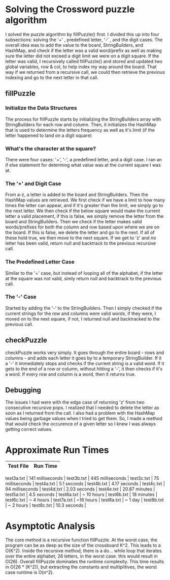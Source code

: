 # **Solving the Crossword puzzle algorithm**

I solved the puzzle algorithm by fillPuzzle() first. I divided this up into four subsections: 
solving the '+' , predefined letter, '-' , and the digit cases. The overall idea was to add the value
to the board, StringBuilders, and HashMap, and check if the letter was a valid word/prefix as well as making sure
the letter did not exceed a digit limit we were on a digit square. If the letter was valid, I recursively called
fillPuzzle() and stored and updated two global variables, row & col, to help index my way around the board. That way if we
returned from a recursive call, we could then retrieve the previous indexing and go to the next letter in that call.

## **fillPuzzle**

### Initialize the Data Structures

The process for fillPuzzle starts by initializing the StringBuilders array with StringBuilders for each row and column. Then,
it initializes the HashMap that is used to determine the letters frequency as well as it's limit (if the letter happened to 
land on a digit square)

### What's the character at the square?

There were four cases: '+', '-', a predefined letter, and a digit case. I ran an if else statement for determing what value was at
the current square I was at.

### The '+' and Digit Case

From a-z, a letter is added to the board and StringBuilders. Then the HashMap values are retrieved. We first check if we have a limit to how many times the letter can appear, and if it's greater than the limit, we simply go to the next letter. We then check if the below square would make the current letter a valid placement, if this is false, we simply remove the letter from the board and StringBuilders. Then we check if the letter makes valid words/prefixes for both the column and row based upon where we are on the board. If this is false, we delete the letter and go to the next. If all of these hold true, we then move to the next square. If we get to 'z' and no letter has been valid, return null and backtrack to the previous recursive call.

### The Predefined Letter Case

Similar to the '+' case, but instead of looping all of the alphabet, if the letter at the square was not valid, simly return null and backtrack to the previous call.

### The '-' Case

Started by adding the '-' to the StringBuilders. Then I simply checked if the current strings for the row and columns were valid words, if they were, I moved on to the next square, if not, I returned null and backtracked to the previous call.

## **checkPuzzle**

checkPuzzle works very simply. It goes through the entire board - rows and columns - and adds each letter it goes by to a temporary StringBuilder. If it a '-' it immediately stops and checks if the current string is a valid word. If it gets to the end of a row or column, without hitting a '-', it then checks if it's a word. If every row and column is a word, then it returns true.

## **Debugging**

The issues I had were with the edge case of returning 'z' from two consecutive recursive pops. I realized that I needed to delete the letter as soon as I returned from the call. I also had a problem with the HashMap values being garbage values when I tried to get them. So, I made a method that would check the occurence of a given letter so I knew I was always getting correct values.

# **Approximate Run Times**

| Test File | Run Time |
|:-------------:|:------------|

test3a.txt | 141 milliseconds |
test3b.txt | 445 milliseconds |
test3c.txt | 75 milliseconds  |
test4a.txt | 5.1 seconds      |
test4b.txt | 4.17 seconds     |
test4c.txt | 94 milliseconds  |
test4d.txt | 2.03 seconds     |
test4e.txt | 20.87 minutes    |
test5a.txt | 4.5 seconds      |
test6a.txt | ~ 10 hours       |
test6b.txt | 18 minutes       |
test6c.txt | ~ 4 hours        |
test7a.txt | ~16 hours        |
test8a.txt | ~ 1 day          |
test8b.txt | ~ 2 hours        |
test8c.txt | 10.3 seconds     |


# **Asymptotic Analysis**

The core method is a recursive function fillPuzzle. At the worst case, the program can be as deep as the size of the crossboard K^2. This leads to a O(K^2). Inside the recursive method, there is a do... while loop that iterates over the entire alphabet, 26 letters, in the worst case. this would result in O(26). Overall fillPuzzle dominates the runtime complexity. This time results in O(26 * (K^2)), but extracting the constants and multiplitives, the worst case runtime is O(n^2).